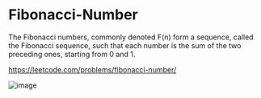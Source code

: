 # Fibonacci-Number
The Fibonacci numbers, commonly denoted F(n) form a sequence, called the Fibonacci sequence, such that each number is the sum of the two preceding ones, starting from 0 and 1.

https://leetcode.com/problems/fibonacci-number/

![image](https://user-images.githubusercontent.com/109743699/185197124-368667e7-501f-48e6-96b4-f3a8af7da3f2.png)

